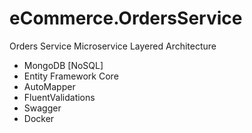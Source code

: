# eCommerce.OrdersService
Orders Service Microservice
Layered Architecture

* MongoDB [NoSQL]
* Entity Framework Core
* AutoMapper
* FluentValidations
* Swagger
* Docker